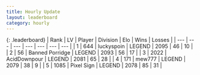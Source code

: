 ```yaml
---
title: Hourly Update
layout: leaderboard
category: hourly
---
```


{: .leaderboard}
| Rank | LV | Player | Division | Elo | Wins | Losses |
| --- | --- | --- | --- | --- | --- | --- |
| <span data-change="1">1</span> | 644 | <span title="ID: 512212">luckyspoin</span> | LEGEND | <span data-change="0">2095</span> | <span data-change="0">46</span> | <span data-change="0">10</span> |
| <span data-change="-1">2</span> | 56 | <span title="ID: 659170">Banned Porridge</span> | LEGEND | <span data-change="-9">2093</span> | <span data-change="1">56</span> | <span data-change="1">17</span> |
| <span data-change="2">3</span> | 2022 | <span title="ID: 304661">AcidDownpour</span> | LEGEND | <span data-change="5">2081</span> | <span data-change="1">65</span> | <span data-change="0">28</span> |
| <span data-change="-1">4</span> | 171 | <span title="ID: 5578">mew777</span> | LEGEND | <span data-change="0">2079</span> | <span data-change="0">38</span> | <span data-change="0">9</span> |
| <span data-change="-1">5</span> | 1085 | <span title="ID: 568882">Pixel Sign</span> | LEGEND | <span data-change="0">2078</span> | <span data-change="0">85</span> | <span data-change="0">31</span> |